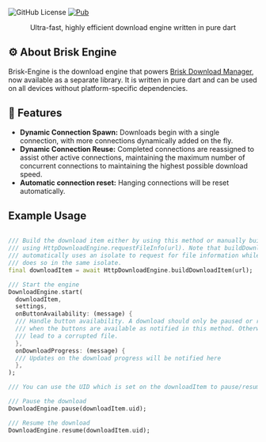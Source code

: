 ![GitHub License](https://img.shields.io/github/license/AminBhst/brisk-engine?style=flat)
[![Pub](https://img.shields.io/pub/v/brisk_engine.svg?style=popout&include_prereleases)](https://pub.dev/packages/brisk_engine)

<p align="center">
<p align="center">Ultra-fast, highly efficient download engine written in pure dart </pal>

## :gear: About Brisk Engine

Brisk-Engine is the download engine that powers [Brisk Download Manager](https://github.com/AminBhst/brisk), now
available as a separate library.
It is written in pure dart and can be used on all devices without platform-specific dependencies.

## :rocket: Features

- **Dynamic Connection Spawn:** Downloads begin with a single connection, with more connections dynamically added on the
  fly.
- **Dynamic Connection Reuse:** Completed connections are reassigned to assist other active connections, maintaining the
  maximum number of concurrent connections to maintaining the highest possible download speed.
- **Automatic connection reset:** Hanging connections will be reset automatically.

## Example Usage

```dart

/// Build the download item either by using this method or manually building it
/// using HttpDownloadEngine.requestFileInfo(url). Note that buildDownloadItem(url)
/// automatically uses an isolate to request for file information while requestFileInfo
/// does so in the same isolate.
final downloadItem = await HttpDownloadEngine.buildDownloadItem(url);

/// Start the engine
DownloadEngine.start(
  downloadItem,
  settings,
  onButtonAvailability: (message) {
  /// Handle button availability. A download should only be paused or resumed
  /// when the buttons are available as notified in this method. Otherwise, it could
  /// lead to a corrupted file.
  },
  onDownloadProgress: (message) {
  /// Updates on the download progress will be notified here
  },
);

/// You can use the UID which is set on the downloadItem to pause/resume the download

/// Pause the download
DownloadEngine.pause(downloadItem.uid);

/// Resume the download
DownloadEngine.resume(downloadItem.uid);

```
